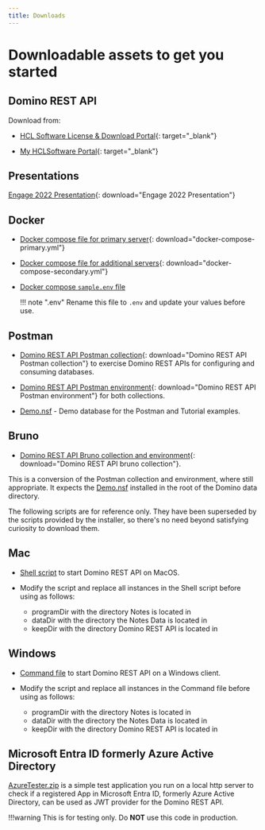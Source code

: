 ```yaml
---
title: Downloads
---
```


# Downloadable assets to get you started

## Domino REST API

Download from:

- [HCL Software License & Download Portal](https://hclsoftware.flexnetoperations.com/){: target="_blank"}

- [My HCLSoftware Portal](https://my.hcltechsw.com/){: target="_blank"}

## Presentations

[Engage 2022 Presentation](../assets/downloads/De22%20Project%20KEEP.pdf){: download="Engage 2022 Presentation"}

## Docker

- [Docker compose file for primary server](../assets/downloads/docker-compose-primary.yml){: download="docker-compose-primary.yml"}

- [Docker compose file for additional servers](../assets/downloads/docker-compose-secondary.yml){: download="docker-compose-secondary.yml"}

- [Docker compose `sample.env` file](../assets/downloads/sample.env)

    <!-- prettier-ignore -->
    !!! note ".env"
        Rename this file to `.env` and update your values before use.

## Postman

- [Domino REST API Postman collection](../assets/downloads/Domino%20REST%20API%20Postman%20Collection.json){: download="Domino REST API Postman collection"} to exercise Domino REST APIs for configuring and consuming databases.

- [Domino REST API Postman environment](../assets/downloads/Domino%20REST%20API%20Postman%20Environment.json){: download="Domino REST API Postman environment"} for both collections.

- [Demo.nsf](../assets/downloads/Demo.nsf) - Demo database for the Postman and Tutorial examples.

## Bruno

- [Domino REST API Bruno collection and environment](../assets/downloads/Domino%20REST%20Bruno%20Collection.zip){: download="Domino REST API bruno collection"}.

This is a conversion of the Postman collection and environment, where still appropriate. It expects the [Demo.nsf](../assets/downloads/Demo.nsf) installed in the root of the Domino data directory.

The following scripts are for reference only. They have been superseded by the scripts provided by the installer, so there's no need beyond satisfying curiosity to download them.

## Mac

- [Shell script](../assets/downloads/macClient.sh) to start Domino REST API on MacOS.

- Modify the script and replace all instances in the Shell script before using as follows:

    - programDir with the directory Notes is located in
    - dataDir with the directory the Notes Data is located in
    - keepDir with the directory Domino REST API is located in

## Windows

- [Command file](../assets/downloads/winClient.cmd) to start Domino REST API on a Windows client.

- Modify the script and replace all instances in the Command file before using as follows:

    - programDir with the directory Notes is located in
    - dataDir with the directory the Notes Data is located in
    - keepDir with the directory Domino REST API is located in

## Microsoft Entra ID formerly Azure Active Directory

[AzureTester.zip](../assets/downloads/AzureTester.zip) is a simple test application you run on a local http server to check if a registered App in Microsoft Entra ID, formerly Azure Active Directory, can be used as JWT provider for the Domino REST API.

!!!warning 
    This is for testing only. Do **NOT** use this code in production.